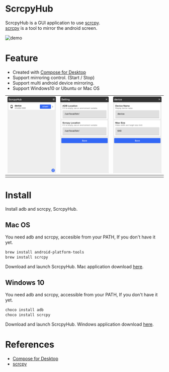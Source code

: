 # ScrcpyHub

ScrcpyHub is a GUI application to use [scrcpy](https://github.com/Genymobile/scrcpy).    
[scrcpy](https://github.com/Genymobile/scrcpy) is a tool to mirror the android screen.

![demo](demo.gif)

# Feature

- Created with [Compose for Desktop](https://github.com/JetBrains/compose-jb)
- Support mirroring control. (Start / Stop)
- Support multi android device mirroring.
- Support Windows10 or Ubuntu or Mac OS

| ![demo1](one.PNG) | ![demo2](two.PNG) | ![demo3](three.PNG) |
| --- | ---- | --- |
|  |  |  |

# Install

Install adb and scrcpy, ScrcpyHub.

## Mac OS

You need adb and scrcpy, accesible from your PATH, If you don't have it yet.

```
brew install android-platform-tools
brew install scrcpy
```
Download and launch ScrcpyHub. Mac application download [here](https://github.com/kaleidot725/scrcpy-hub/releases/tag/v1.0.0).

## Windows 10

You need adb and scrcpy, accessible from your PATH, If you don't have it yet.

```
choco install adb
choco install scrcpy
```

Download and launch ScrcpyHub. Windows application download [here](https://github.com/kaleidot725/scrcpy-hub/releases/tag/v1.0.0).

# References

- [Compose for Desktop](https://www.jetbrains.com/lp/compose/)
- [scrcpy](https://github.com/Genymobile/scrcpy)
